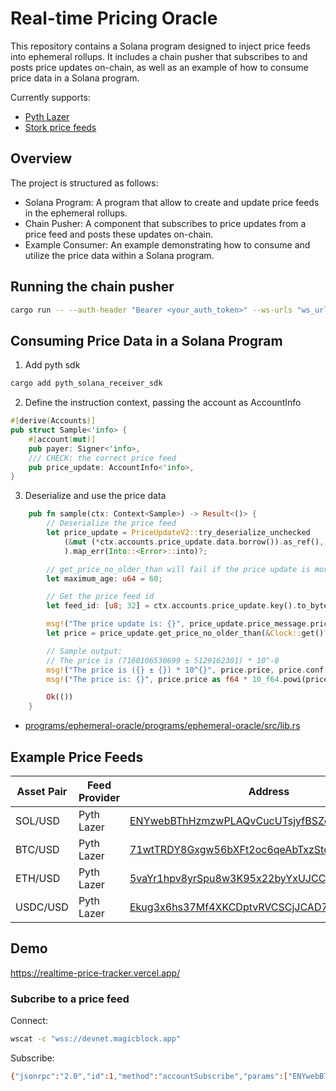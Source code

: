 # Real-time Pricing Oracle

This repository contains a Solana program designed to inject price feeds into ephemeral rollups. It includes a chain pusher that subscribes to and posts price updates on-chain, as well as an example of how to consume price data in a Solana program.

Currently supports:
- [Pyth Lazer](https://docs.pyth.network/lazer)
- [Stork price feeds](https://www.stork.network/)


## Overview

The project is structured as follows:

- Solana Program: A program that allow to create and update price feeds in the ephemeral rollups.
- Chain Pusher: A component that subscribes to price updates from a price feed and posts these updates on-chain.
- Example Consumer: An example demonstrating how to consume and utilize the price data within a Solana program.

## Running the chain pusher

```bash
cargo run -- --auth-header "Bearer <your_auth_token>" --ws-urls "ws_url1,ws_url2" --cluster "https://devnet.magicblock.app"
```

## Consuming Price Data in a Solana Program


1. Add pyth sdk

```bash
cargo add pyth_solana_receiver_sdk
```

2. Define the instruction context, passing the account as AccountInfo

```rust
#[derive(Accounts)]
pub struct Sample<'info> {
    #[account(mut)]
    pub payer: Signer<'info>,
    /// CHECK: the correct price feed
    pub price_update: AccountInfo<'info>,
}
```

3. Deserialize and use the price data

```rust
    pub fn sample(ctx: Context<Sample>) -> Result<()> {
        // Deserialize the price feed
        let price_update = PriceUpdateV2::try_deserialize_unchecked
            (&mut (*ctx.accounts.price_update.data.borrow()).as_ref(),
            ).map_err(Into::<Error>::into)?;

        // get_price_no_older_than will fail if the price update is more than 30 seconds old
        let maximum_age: u64 = 60;

        // Get the price feed id
        let feed_id: [u8; 32] = ctx.accounts.price_update.key().to_bytes();

        msg!("The price update is: {}", price_update.price_message.price);
        let price = price_update.get_price_no_older_than(&Clock::get()?, maximum_age, &feed_id)?;

        // Sample output:
        // The price is (7160106530699 ± 5129162301) * 10^-8
        msg!("The price is ({} ± {}) * 10^{}", price.price, price.conf, price.exponent);
        msg!("The price is: {}", price.price as f64 * 10_f64.powi(price.exponent));

        Ok(())
    }
```

- [programs/ephemeral-oracle/programs/ephemeral-oracle/src/lib.rs](programs/ephemeral-oracle/programs/ephemeral-oracle/src/lib.rs)

## Example Price Feeds

| Asset Pair | Feed Provider | Address                                          |
|------------|---------------|--------------------------------------------------|
| SOL/USD    | Pyth Lazer    | [ENYwebBThHzmzwPLAQvCucUTsjyfBSZdD9ViXksS4jPu](https://explorer.solana.com/address/ENYwebBThHzmzwPLAQvCucUTsjyfBSZdD9ViXksS4jPu?cluster=custom&customUrl=https%3A%2F%2Fdevnet.magicblock.app) |
| BTC/USD    | Pyth Lazer    | [71wtTRDY8Gxgw56bXFt2oc6qeAbTxzStdNiC425Z51sr](https://explorer.solana.com/address/71wtTRDY8Gxgw56bXFt2oc6qeAbTxzStdNiC425Z51sr?cluster=custom&customUrl=https%3A%2F%2Fdevnet.magicblock.app) |
| ETH/USD    | Pyth Lazer    | [5vaYr1hpv8yrSpu8w3K95x22byYxUJCCNCSYJtqVWPvG](https://explorer.solana.com/address/5vaYr1hpv8yrSpu8w3K95x22byYxUJCCNCSYJtqVWPvG?cluster=custom&customUrl=https%3A%2F%2Fdevnet.magicblock.app) |
| USDC/USD   | Pyth Lazer    | [Ekug3x6hs37Mf4XKCDptvRVCSCjJCAD7LKmKQXBAa541](https://explorer.solana.com/address/Ekug3x6hs37Mf4XKCDptvRVCSCjJCAD7LKmKQXBAa541?cluster=custom&customUrl=https%3A%2F%2Fdevnet.magicblock.app) |

## Demo

https://realtime-price-tracker.vercel.app/

### Subcribe to a price feed

Connect:

```bash
wscat -c "wss://devnet.magicblock.app"
```

Subscribe:

```bash
{"jsonrpc":"2.0","id":1,"method":"accountSubscribe","params":["ENYwebBThHzmzwPLAQvCucUTsjyfBSZdD9ViXksS4jPu",{"encoding":"jsonParsed","commitment":"confirmed"}]}
```




